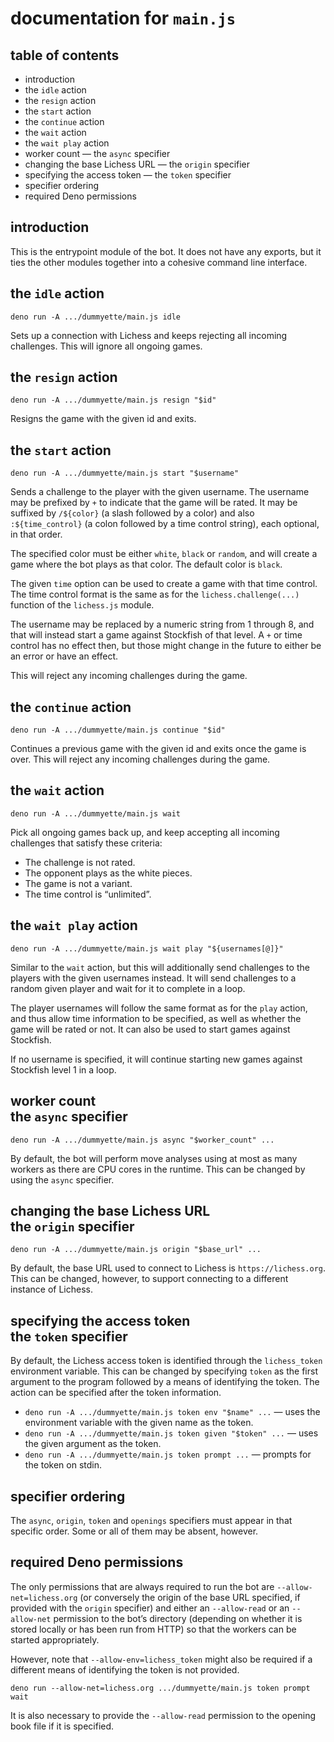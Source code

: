 documentation for `main.js`
===

table of contents
---

- introduction
- the `idle` action
- the `resign` action
- the `start` action
- the `continue` action
- the `wait` action
- the `wait play` action
- worker count — the `async` specifier
- changing the base Lichess URL — the `origin` specifier
- specifying the access token — the `token` specifier
- specifier ordering
- required Deno permissions

introduction
---

This is the entrypoint module of the bot. It does not have any exports, but it ties the other modules together into a cohesive command line interface.

the `idle` action
---

~~~
deno run -A .../dummyette/main.js idle
~~~

Sets up a connection with Lichess and keeps rejecting all incoming challenges. This will ignore all ongoing games.

the `resign` action
---

~~~
deno run -A .../dummyette/main.js resign "$id"
~~~

Resigns the game with the given id and exits.

the `start` action
---

~~~
deno run -A .../dummyette/main.js start "$username"
~~~

Sends a challenge to the player with the given username. The username may be prefixed by `+` to indicate that the game will be rated. It may be suffixed by `/${color}` (a slash followed by a color) and also `:${time_control}` (a colon followed by a time control string), each optional, in that order.

The specified color must be either `white`, `black` or `random`, and will create a game where the bot plays as that color. The default color is `black`.

The given `time` option can be used to create a game with that time control. The time control format is the same as for the `lichess.challenge(...)` function of the `lichess.js` module.

The username may be replaced by a numeric string from 1 through 8, and that will instead start a game against Stockfish of that level. A `+` or time control has no effect then, but those might change in the future to either be an error or have an effect.

This will reject any incoming challenges during the game.

the `continue` action
---

~~~
deno run -A .../dummyette/main.js continue "$id"
~~~

Continues a previous game with the given id and exits once the game is over. This will reject any incoming challenges during the game.

the `wait` action
---

~~~
deno run -A .../dummyette/main.js wait
~~~

Pick all ongoing games back up, and keep accepting all incoming challenges that satisfy these criteria:

- The challenge is not rated.
- The opponent plays as the white pieces.
- The game is not a variant.
- The time control is “unlimited”.

the `wait play` action
---

~~~
deno run -A .../dummyette/main.js wait play "${usernames[@]}"
~~~

Similar to the `wait` action, but this will additionally send challenges to the players with the given usernames instead. It will send challenges to a random given player and wait for it to complete in a loop.

The player usernames will follow the same format as for the `play` action, and thus allow time information to be specified, as well as whether the game will be rated or not. It can also be used to start games against Stockfish.

If no username is specified, it will continue starting new games against Stockfish level 1 in a loop.

worker count <br> the `async` specifier
---

~~~
deno run -A .../dummyette/main.js async "$worker_count" ...
~~~

By default, the bot will perform move analyses using at most as many workers as there are CPU cores in the runtime. This can be changed by using the `async` specifier.

changing the base Lichess URL <br> the `origin` specifier
---

~~~
deno run -A .../dummyette/main.js origin "$base_url" ...
~~~

By default, the base URL used to connect to Lichess is `https://lichess.org`. This can be changed, however, to support connecting to a different instance of Lichess.

specifying the access token <br> the `token` specifier
---

By default, the Lichess access token is identified through the `lichess_token` environment variable. This can be changed by specifying `token` as the first argument to the program followed by a means of identifying the token. The action can be specified after the token information.

- `deno run -A .../dummyette/main.js token env "$name" ...` — uses the environment variable with the given name as the token.
- `deno run -A .../dummyette/main.js token given "$token" ...` — uses the given argument as the token.
- `deno run -A .../dummyette/main.js token prompt ...` — prompts for the token on stdin.

specifier ordering
---

The `async`, `origin`, `token` and `openings` specifiers must appear in that specific order. Some or all of them may be absent, however.

required Deno permissions
---

The only permissions that are always required to run the bot are `--allow-net=lichess.org` (or conversely the origin of the base URL specified, if provided with the `origin` specifier) and either an `--allow-read` or an `--allow-net` permission to the bot’s directory (depending on whether it is stored locally or has been run from HTTP) so that the workers can be started appropriately.

However, note that `--allow-env=lichess_token` might also be required if a different means of identifying the token is not provided.

~~~
deno run --allow-net=lichess.org .../dummyette/main.js token prompt wait
~~~

It is also necessary to provide the `--allow-read` permission to the opening book file if it is specified.
